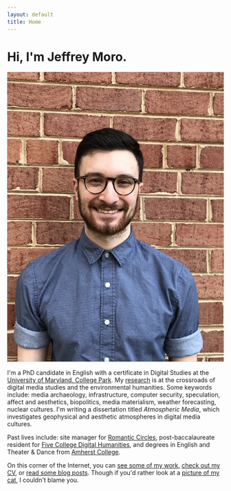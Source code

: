 ```yaml
---
layout: default
title: Home
---
```


# Hi, I'm Jeffrey Moro.

<img src="/assets/img/selfie-website.jpg" class="selfie"/>

I'm a PhD candidate in English with a certificate in Digital Studies at the [University of Maryland, College Park](http://english.umd.edu). My [research](/research) is at the crossroads of digital media studies and the environmental humanities. Some keywords include: media archaeology, infrastructure, computer security, speculation, affect and aesthetics, biopolitics, media materialism, weather forecasting, nuclear cultures. I'm writing a dissertation titled *Atmospheric Media*, which investigates geophysical and aesthetic atmospheres in digital media cultures. 

Past lives include: site manager for [Romantic Circles](https://www.rc.umd.edu), post-baccalaureate resident for [Five College Digital Humanities](http://5colldh.org), and degrees in English and Theater & Dance from [Amherst College](https://www.amherst.edu).

On this corner of the Internet, you can [see some of my work](/research), [check out my CV](/cv), or [read some blog posts](/blog). Though if you'd rather look at a [picture of my cat](/assets/img/agatha-frontpage.jpg), I couldn't blame you.
